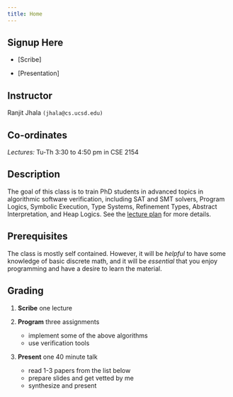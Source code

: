 ```yaml
---
title: Home 
---
```


## Signup Here

- [Scribe]

- [Presentation]

## Instructor

Ranjit Jhala `(jhala@cs.ucsd.edu)`

## Co-ordinates 

*Lectures:* Tu-Th 3:30 to 4:50 pm in CSE 2154

## Description

The goal of this class is to train PhD students in advanced topics in
algorithmic software verification, including SAT and SMT solvers, Program
Logics, Symbolic Execution, Type Systems, Refinement Types, Abstract
Interpretation, and Heap Logics. See the [lecture plan](lectures.html)
for more details.

## Prerequisites

The class is mostly self contained. However, it will be *helpful* to have
some knowledge of basic discrete math, and it will be *essential* 
that you enjoy programming and have a desire to learn the material.

## Grading

1. **Scribe** one lecture

2. **Program** three assignments
    - implement some of the above algorithms
    - use verification tools

3. **Present** one 40 minute talk
    - read 1-3 papers from the list below
    - prepare slides and get vetted by me
    - synthesize and present


